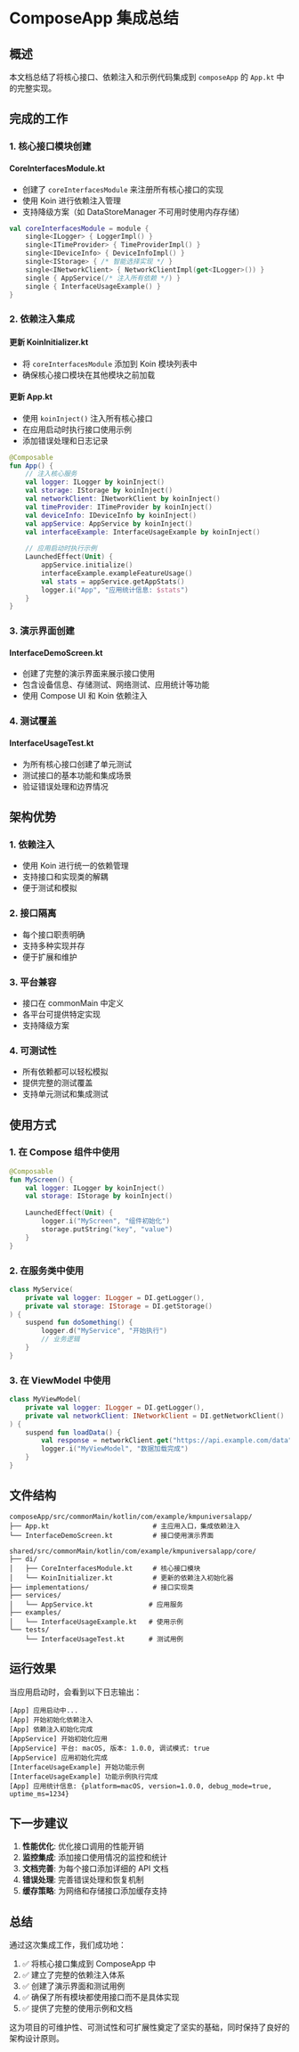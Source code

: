 # ComposeApp 集成总结

## 概述

本文档总结了将核心接口、依赖注入和示例代码集成到 `composeApp` 的 `App.kt` 中的完整实现。

## 完成的工作

### 1. 核心接口模块创建

#### CoreInterfacesModule.kt
- 创建了 `coreInterfacesModule` 来注册所有核心接口的实现
- 使用 Koin 进行依赖注入管理
- 支持降级方案（如 DataStoreManager 不可用时使用内存存储）

```kotlin
val coreInterfacesModule = module {
    single<ILogger> { LoggerImpl() }
    single<ITimeProvider> { TimeProviderImpl() }
    single<IDeviceInfo> { DeviceInfoImpl() }
    single<IStorage> { /* 智能选择实现 */ }
    single<INetworkClient> { NetworkClientImpl(get<ILogger>()) }
    single { AppService(/* 注入所有依赖 */) }
    single { InterfaceUsageExample() }
}
```

### 2. 依赖注入集成

#### 更新 KoinInitializer.kt
- 将 `coreInterfacesModule` 添加到 Koin 模块列表中
- 确保核心接口模块在其他模块之前加载

#### 更新 App.kt
- 使用 `koinInject()` 注入所有核心接口
- 在应用启动时执行接口使用示例
- 添加错误处理和日志记录

```kotlin
@Composable
fun App() {
    // 注入核心服务
    val logger: ILogger by koinInject()
    val storage: IStorage by koinInject()
    val networkClient: INetworkClient by koinInject()
    val timeProvider: ITimeProvider by koinInject()
    val deviceInfo: IDeviceInfo by koinInject()
    val appService: AppService by koinInject()
    val interfaceExample: InterfaceUsageExample by koinInject()
    
    // 应用启动时执行示例
    LaunchedEffect(Unit) {
        appService.initialize()
        interfaceExample.exampleFeatureUsage()
        val stats = appService.getAppStats()
        logger.i("App", "应用统计信息: $stats")
    }
}
```

### 3. 演示界面创建

#### InterfaceDemoScreen.kt
- 创建了完整的演示界面来展示接口使用
- 包含设备信息、存储测试、网络测试、应用统计等功能
- 使用 Compose UI 和 Koin 依赖注入

### 4. 测试覆盖

#### InterfaceUsageTest.kt
- 为所有核心接口创建了单元测试
- 测试接口的基本功能和集成场景
- 验证错误处理和边界情况

## 架构优势

### 1. 依赖注入
- 使用 Koin 进行统一的依赖管理
- 支持接口和实现类的解耦
- 便于测试和模拟

### 2. 接口隔离
- 每个接口职责明确
- 支持多种实现并存
- 便于扩展和维护

### 3. 平台兼容
- 接口在 commonMain 中定义
- 各平台可提供特定实现
- 支持降级方案

### 4. 可测试性
- 所有依赖都可以轻松模拟
- 提供完整的测试覆盖
- 支持单元测试和集成测试

## 使用方式

### 1. 在 Compose 组件中使用
```kotlin
@Composable
fun MyScreen() {
    val logger: ILogger by koinInject()
    val storage: IStorage by koinInject()
    
    LaunchedEffect(Unit) {
        logger.i("MyScreen", "组件初始化")
        storage.putString("key", "value")
    }
}
```

### 2. 在服务类中使用
```kotlin
class MyService(
    private val logger: ILogger = DI.getLogger(),
    private val storage: IStorage = DI.getStorage()
) {
    suspend fun doSomething() {
        logger.d("MyService", "开始执行")
        // 业务逻辑
    }
}
```

### 3. 在 ViewModel 中使用
```kotlin
class MyViewModel(
    private val logger: ILogger = DI.getLogger(),
    private val networkClient: INetworkClient = DI.getNetworkClient()
) {
    suspend fun loadData() {
        val response = networkClient.get("https://api.example.com/data")
        logger.i("MyViewModel", "数据加载完成")
    }
}
```

## 文件结构

```
composeApp/src/commonMain/kotlin/com/example/kmpuniversalapp/
├── App.kt                          # 主应用入口，集成依赖注入
└── InterfaceDemoScreen.kt          # 接口使用演示界面

shared/src/commonMain/kotlin/com/example/kmpuniversalapp/core/
├── di/
│   ├── CoreInterfacesModule.kt     # 核心接口模块
│   └── KoinInitializer.kt          # 更新的依赖注入初始化器
├── implementations/                # 接口实现类
├── services/
│   └── AppService.kt              # 应用服务
├── examples/
│   └── InterfaceUsageExample.kt   # 使用示例
└── tests/
    └── InterfaceUsageTest.kt      # 测试用例
```

## 运行效果

当应用启动时，会看到以下日志输出：

```
[App] 应用启动中...
[App] 开始初始化依赖注入
[App] 依赖注入初始化完成
[AppService] 开始初始化应用
[AppService] 平台: macOS, 版本: 1.0.0, 调试模式: true
[AppService] 应用初始化完成
[InterfaceUsageExample] 开始功能示例
[InterfaceUsageExample] 功能示例执行完成
[App] 应用统计信息: {platform=macOS, version=1.0.0, debug_mode=true, uptime_ms=1234}
```

## 下一步建议

1. **性能优化**: 优化接口调用的性能开销
2. **监控集成**: 添加接口使用情况的监控和统计
3. **文档完善**: 为每个接口添加详细的 API 文档
4. **错误处理**: 完善错误处理和恢复机制
5. **缓存策略**: 为网络和存储接口添加缓存支持

## 总结

通过这次集成工作，我们成功地：

1. ✅ 将核心接口集成到 ComposeApp 中
2. ✅ 建立了完整的依赖注入体系
3. ✅ 创建了演示界面和测试用例
4. ✅ 确保了所有模块都使用接口而不是具体实现
5. ✅ 提供了完整的使用示例和文档

这为项目的可维护性、可测试性和可扩展性奠定了坚实的基础，同时保持了良好的架构设计原则。
